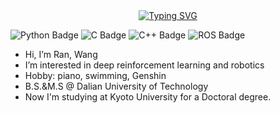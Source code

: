 <!-- dynamic typing effect -->
  <div align="center">
    <a href="https://scholar.google.co.jp/citations?hl=en&user=KHQ30BAAAAAJ">
      <img src="https://readme-typing-svg.demolab.com?font=Fira+Code&pause=2000&width=600&lines=My Google Scholar profile [click]; Tech Otakus Save the World!&color=F74C4C&center=true&size=27" alt="Typing SVG" />
    </a>
  </div>
  
![Python Badge](https://img.shields.io/badge/Python-3776AB?logo=python&logoColor=fff&style=flat)
![C Badge](https://img.shields.io/badge/C-3776AB?logo=c&logoColor=fff&style=flat)
![C++ Badge](https://img.shields.io/badge/C%2B%2B-3776AB?logo=cplusplus&logoColor=fff&style=flat)
![ROS Badge](https://img.shields.io/badge/ROS2-3776AB?logo=ROS&logoColor=fff&style=flat)

- Hi, I’m Ran, Wang
- I’m interested in deep reinforcement learning and robotics
- Hobby: piano, swimming, Genshin
- B.S.&M.S @ Dalian University of Technology
- Now I'm studying at Kyoto University for a Doctoral degree.
  

